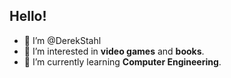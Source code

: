 ## Hello!
- 👋 I’m @DerekStahl
- 👀 I’m interested in **video games** and **books**.
- 🌱 I’m currently learning **Computer Engineering**.


<!---
DerekStahl/DerekStahl is a ✨ special ✨ repository because its `README.md` (this file) appears on your GitHub profile.
You can click the Preview link to take a look at your changes.
--->
